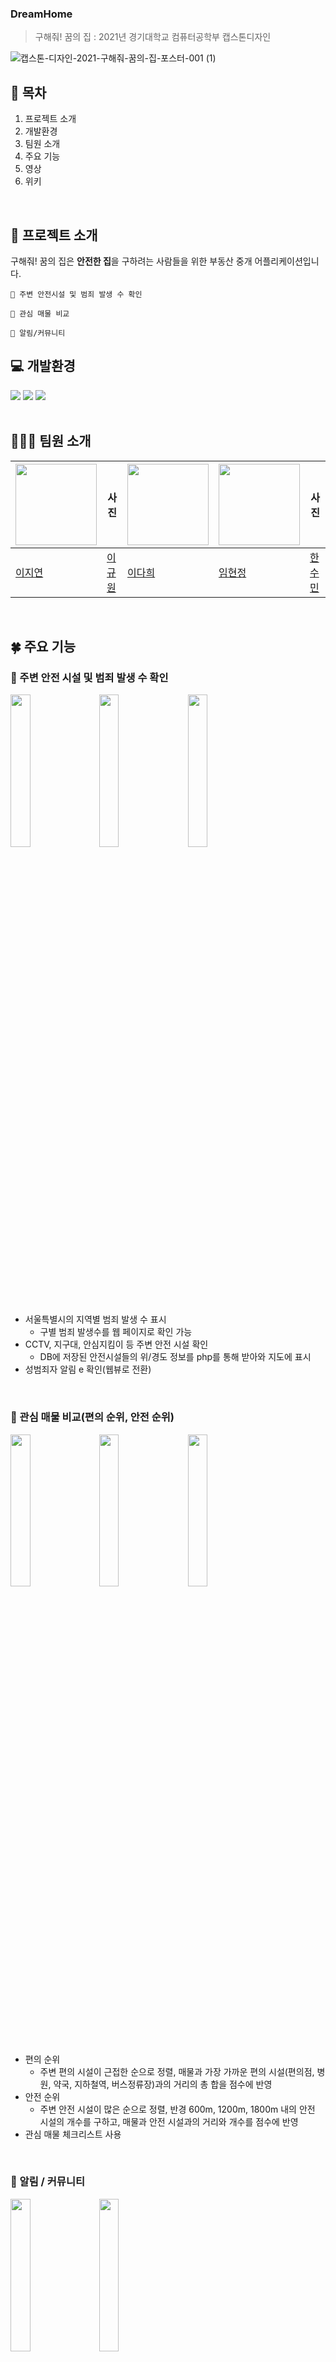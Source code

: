 ### DreamHome
>구해줘! 꿈의 집 : 2021년 경기대학교 컴퓨터공학부 캡스톤디자인

![캡스톤-디자인-2021-구해줘-꿈의-집-포스터-001 (1)](https://user-images.githubusercontent.com/82389864/180954240-58295955-ddea-4fbc-ab15-322b13652d41.png)

## 🔎 목차
1. 프로젝트 소개
1. 개발환경
1. 팀원 소개
2. 주요 기능
3. 영상
4. 위키
</br>

## 🏡 프로젝트 소개

구해줘! 꿈의 집은 **안전한 집**을 구하려는 사람들을 위한 부동산 중개 어플리케이션입니다.
~~~
🔎 주변 안전시설 및 범죄 발생 수 확인

💓 관심 매물 비교

🔔 알림/커뮤니티
~~~

## 💻 개발환경
<div>
<img src="https://img.shields.io/badge/Android Studio-3DDC84?style=for-the-badge&logo=android&logoColor=white">
<img src="https://img.shields.io/badge/MYSQL-4479A1?style=for-the-badge&logo=mysql&logoColor=white">
<img src="https://img.shields.io/badge/Naver Cloud Platform-03C75A?style=for-the-badge&logo=naver&logoColor=white">
</div>

<br>

## 🙍🏻‍♀️ 팀원 소개
|<img src="https://user-images.githubusercontent.com/74610908/181160754-ebc6b787-073c-4d27-9991-8359c68ab88b.png" height="130px">|사진|<img src="https://user-images.githubusercontent.com/74610908/181162152-baef5451-6996-462c-8b4d-81c57e867eb9.png" height="130px">|<img src="https://user-images.githubusercontent.com/74610908/181161796-868c3f3c-3c07-4043-a223-a51c4e57af5a.png" height="130px">|사진|
|---|---|---|---|---|
|[이지연](https://github.com/thegreatjy)|[이규원]()|[이다희](https://github.com/LeeDahee23)|[임현정](https://github.com/guswjd1gh)|[한수민]()|
</br>

## 🍀 주요 기능
### 🔎 주변 안전 시설 및 범죄 발생 수 확인
<img src = "https://user-images.githubusercontent.com/82389864/180979917-4cbbffe4-594e-44e3-a074-0720377badad.jpg" width="25%">&nbsp;&nbsp;&nbsp;&nbsp;<img src = "https://user-images.githubusercontent.com/82389864/180979881-af136182-177b-41b3-b80e-28de75d2fe66.jpg" width="25%">&nbsp;&nbsp;&nbsp;&nbsp;<img src = "https://user-images.githubusercontent.com/82389864/180979941-f9d4fa5f-3296-49be-80e1-7f79869f4121.jpg" width="25%">

 * 서울특별시의 지역별 범죄 발생 수 표시
   - 구별 범죄 발생수를 웹 페이지로 확인 가능
 * CCTV, 지구대, 안심지킴이 등 주변 안전 시설 확인
   - DB에 저장된 안전시설들의 위/경도 정보를 php를 통해 받아와 지도에 표시
 * 성범죄자 알림 e 확인(웹뷰로 전환)
<br/>

### 💓 관심 매물 비교(편의 순위, 안전 순위)

<img src = "https://user-images.githubusercontent.com/82389864/180982555-2b4d47f7-1c91-4cc4-aa34-076b81e0cd1d.jpg" width="25%">&nbsp;&nbsp;&nbsp;&nbsp;<img src = "https://user-images.githubusercontent.com/82389864/181157089-87641346-1fb5-4d70-8714-bafbc779fb54.jpg" width="25%">&nbsp;&nbsp;&nbsp;&nbsp;<img src = "https://user-images.githubusercontent.com/82389864/180982437-0ee6de98-3b4e-4028-9b78-81f45dd61c09.jpg" width="25%">

 * 편의 순위
   - 주변 편의 시설이 근접한 순으로 정렬, 매물과 가장 가까운 편의 시설(편의점, 병원, 약국, 지하철역, 버스정류장)과의 거리의 총 합을 점수에 반영
 * 안전 순위
   - 주변 안전 시설이 많은 순으로 정렬, 반경 600m, 1200m, 1800m 내의 안전 시설의 개수를 구하고, 매물과 안전 시설과의 거리와 개수를 점수에 반영
 * 관심 매물 체크리스트 사용
<br/>

### 🔔 알림 / 커뮤니티

<img src = "https://user-images.githubusercontent.com/82389864/180982709-96835433-546d-46ef-af6c-38a2e4a5e1af.jpg" width="25%">&nbsp;&nbsp;&nbsp;&nbsp;<img src="https://user-images.githubusercontent.com/82389864/181164319-cf5fb74d-fa12-41ca-8d04-d700ff2d1f65.png" width="25%">
 * 커뮤니티에 글을 작성하며 소통
 * 사용자가 설정한 지역의 매물 알림을 받을 수 있음


</br>

## 🎬 영상
[![Video Label](http://img.youtube.com/vi/DXNS8jskvwo/0.jpg)](https://youtu.be/DXNS8jskvwo?t=648)
</br>
>클릭하여 시연 영상과 설명을 볼 수 있습니다.

## 📚 위키
- [노션](https://relic-name-905.notion.site/77203de927f341edb4cf98fcb0274944)
